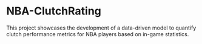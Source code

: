 # NBA-ClutchRating
This project showcases the development of a data-driven model to quantify clutch performance metrics for NBA players based on in-game statistics.
